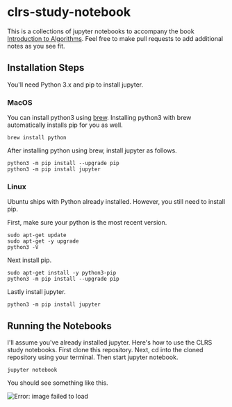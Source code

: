# clrs-study-notebook
This is a collections of jupyter notebooks to accompany the book [Introduction to Algorithms](https://en.wikipedia.org/wiki/Introduction_to_Algorithms). Feel free to make pull requests to add additional notes as you see fit.

## Installation Steps
You'll need Python 3.x and pip to install jupyter.

### MacOS
You can install python3 using [brew](https://brew.sh). Installing python3 with brew automatically installs pip for you as well.

    brew install python
    
After installing python using brew, install jupyter as follows.

    python3 -m pip install --upgrade pip
    python3 -m pip install jupyter

### Linux
Ubuntu ships with Python already installed. However, you still need to install pip.

First, make sure your python is the most recent version.

    sudo apt-get update
    sudo apt-get -y upgrade
    python3 -V
    
 Next install pip.
 
    sudo apt-get install -y python3-pip
    python3 -m pip install --upgrade pip

Lastly install jupyter.

    python3 -m pip install jupyter
    
    
## Running the Notebooks
I'll assume you've already installed jupyter. Here's how to use the CLRS study notebooks.
First clone this repository.
Next, cd into the cloned repository using your terminal.
Then start jupyter notebook.

    jupyter notebook

You should see something like this.

![Error: image failed to load](https://user-images.githubusercontent.com/10102694/45586899-e7b3eb00-b8cb-11e8-8197-024f57dd930f.png)
